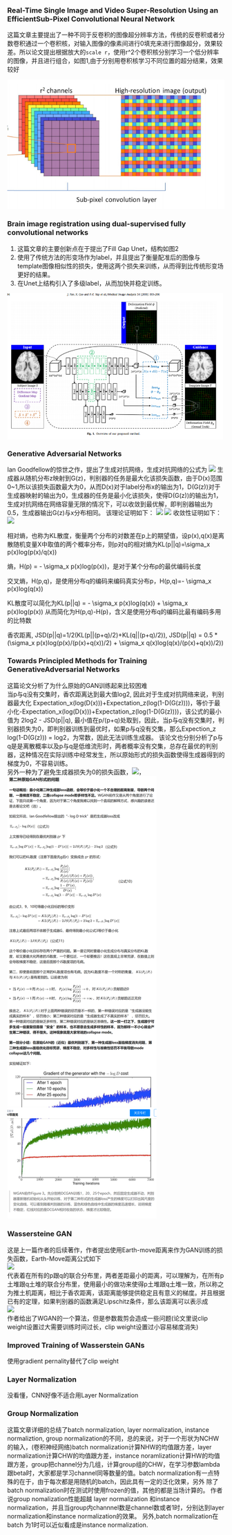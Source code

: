 ### Real-Time Single Image and Video Super-Resolution Using an EfficientSub-Pixel Convolutional Neural Network ###
这篇文章主要提出了一种不同于反卷积的图像超分辨率方法，传统的反卷积或者分数卷积通过一个卷积核，对输入图像的像素间进行0填充来进行图像超分，效果较差。所以论文提出根据放大的```scale r```，使用r^2个卷积核分别学习一个低分辨率的图像，并且进行组合，如图1,由于分别用卷积核学习不同位置的超分结果，效果较好

![图1](Real_Time_Single_pixelshuffle.png)

### Brain image registration using dual-supervised fully convolutional networks ###
1. 这篇文章的主要创新点在于提出了Fill Gap Unet，结构如图2
2. 使用了传统方法的形变场作为label，并且提出了衡量配准后的图像与template图像相似性的损失，使用这两个损失来训练，从而得到比传统形变场更好的结果。
3. 在Unet上结构引入了多级label，从而加快并稳定训练。

<img src="BIRNET.png" width="500" hegiht="313" align=center />

### Generative Adversarial Networks ###
Ian Goodfellow的惊世之作，提出了生成对抗网络，生成对抗网络的公式为
<img src="Generative Adversarial Networks loss.png">
生成器从随机分布z映射到G(z)，判别器的任务是最大化该损失函数，由于D(x)范围0~1,所以该损失函数最大为0，从而D(x)对于label分布x的输出为1，D(G(z))对于生成器映射的输出为0，生成器的任务是最小化该损失，使得D(G(z))的输出为1，生成对抗网络在网络容量无限的情况下，可以收敛到最优解，即判别器输出为0.5，生成器输出G(z)与x分布相同。
该理论证明如下：
<img src="Generative Adversarial Networks optimal G.png">
<img src="Generative Adversarial Networks optimal D.png">
收敛性证明如下：
<img src="Generative Adversarial Networks optimal G convergence.png">

相对熵，也称为KL散度，衡量两个分布的对数差在p上的期望值，设p(x),q(x)是离散随机变量X中取值的两个概率分布，则p对q的相对熵为KL(p||q)=\sigma_x p(x)log(p(x)/q(x))

熵，H(p) = - \sigma_x p(x)log(p(x))，是对于某个分布p的最优编码长度

交叉熵，H(p,q)，是使用分布q的编码来编码真实分布p，H(p,q)=- \sigma_x p(x)log(q(x))

KL散度可以简化为KL(p||q) = - \sigma_x p(x)log(q(x)) + \sigma_x p(x)log(p(x))
从而简化为H(p,q)-H(p)，含义是使用分布q的编码比最有编码多用的比特数

香农距离, JSD(p||q)=1/2(KL(p||(p+q)/2)+KL(q||(p+q)/2)),
JSD(p||q) = 0.5 * (\sigma_x p(x)log(p(x)/(p(x)+q(x))/2) + \sigma_x q(x)log(q(x)/(p(x)+q(x))/2))


### Towards Principled Methods for Training GenerativeAdversarial Networks ###
这篇论文分析了为什么原始的GAN训练起来比较困难
<br/>当p与q没有交集时，香农距离达到最大值log2, 因此对于生成对抗网络来说，判别器最大化
Expectation_x(log(D(x)))+Expectation_z(log(1-D(G(z))))，等价于最小化-Expectation_x(log(D(x)))+Expectation_z(log(1-D(G(z))))，该公式的最小值为
2log2 - JSD(p||q), 最小值在p/(p+q)处取到，因此，当p与q没有交集时，判别器损失为0，即判别器训练到最优时，如果p与q没有交集，那么Expection_z log(1-D(G(z))) = log2，为常数，因此无法训练生成器。
该论文也分别分析了p与q是是离散概率以及p与q是低维流形时，两者概率没有交集，总存在最优的判别器，这种情况在实际训练中经常发生，所以原始形式的损失函数使得生成器得到的梯度为0，不容易训练。
<br/>另外一种为了避免生成器损失为0的损失函数，<img src="Towards Principled Methods for Training GenerativeAdversarial Networks loss d trick.png">，
<img src="Towards Principled Methods for Training Generative networks loss D trick2.png">

### Wassersteine GAN ###
这是上一篇作者的后续著作，作者提出使用Earth-move距离来作为GAN训练的损失函数，Earth-Move距离公式如下<br/>
<img src="Wasserstein GAN earth move.png"><br/>
代表着在所有的p跟q的联合分布里，两者差距最小的距离，可以理解为，在所有p土堆跟q土堆的联合分布里，使用最小的做功来使得p土堆跟q土堆一致，所以称之为推土机距离，相比于香农距离，该距离能够提供稳定且有意义的梯度。并且根据已有的定理，如果判别器的函数满足Lipschitz条件，那么该距离可以表示成<br/>
<img src="Wasserstein GAN earth move2.png"><br/>
作者给出了WGAN的一个算法，但是参数裁剪会造成一些问题(论文里说clip weight设置过大需要训练时间过长，clip weight设置过小容易梯度消失)

### Improved Training of Wasserstein GANs ###
使用gradient pernality替代了clip weight

### Layer Normalization ###
没看懂，CNN好像不适合用Layer Normalization

### Group Normalization ###
这篇文章详细的总结了batch normalization, layer normalization, instance normaliztion, group normalization的不同，总的来说，对于一个形状为NCHW的输入，(卷积神经网络)batch normalization计算NHW的均值跟方差，layer normalization计算CHW的均值跟方差，instance noramlization计算HW的均值跟方差，group把channel分为几组，计算group组的CHW，在学习参数lambda跟beta时，大家都是学习channel同等数量的值。batch normalization有一点特殊的在于，由于每次都是用随机的batch，因此具有一定的泛化效果，另外 除了batch normalization时在测试时使用frozen的值，其他的都是当场计算的。
作者说group nomalization性能超越 layer normalization 和instance  normalization，并且当group内channnel数是channel数或者1时，分别达到layer normalization和instance normalization的效果。
另外,batch normalization在batch 为1时可以近似看成是instance normalization.

